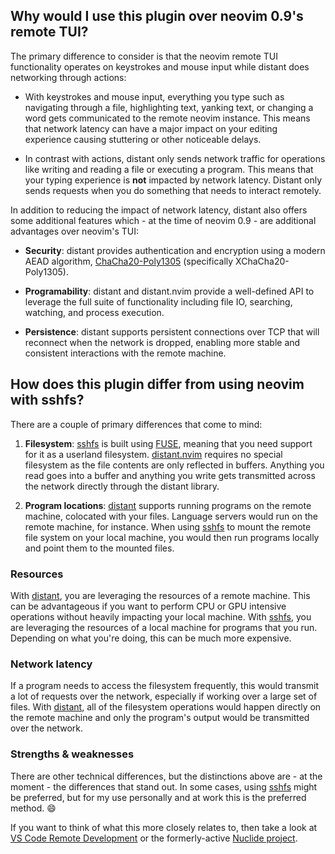 ## Why would I use this plugin over neovim 0.9's remote TUI?

The primary difference to consider is that the neovim remote TUI functionality
operates on keystrokes and mouse input while distant does networking through
actions:

* With keystrokes and mouse input, everything you type such as navigating
  through a file, highlighting text, yanking text, or changing a word gets
  communicated to the remote neovim instance. This means that network latency
  can have a major impact on your editing experience causing stuttering or
  other noticeable delays.

* In contrast with actions, distant only sends network traffic for operations
  like writing and reading a file or executing a program. This means that your
  typing experience is **not** impacted by network latency. Distant only sends
  requests when you do something that needs to interact remotely.

In addition to reducing the impact of network latency, distant also offers some
additional features which - at the time of neovim 0.9 - are additional
advantages over neovim's TUI:

* **Security**: distant provides authentication and encryption using a modern
  AEAD algorithm, [ChaCha20-Poly1305][chacha20-poly1305] (specifically
  XChaCha20-Poly1305).

* **Programability**: distant and distant.nvim provide a well-defined API to
  leverage the full suite of functionality including file IO, searching,
  watching, and process execution.

* **Persistence**: distant supports persistent connections over TCP that will
  reconnect when the network is dropped, enabling more stable and consistent
  interactions with the remote machine.

## How does this plugin differ from using neovim with sshfs?

There are a couple of primary differences that come to mind:

1. **Filesystem**: [sshfs][sshfs] is built using [FUSE][fuse], meaning that you
   need support for it as a userland filesystem. [distant.nvim][distant.nvim]
   requires no special filesystem as the file contents are only reflected in
   buffers. Anything you read goes into a buffer and anything you write gets
   transmitted across the network directly through the distant library.

2. **Program locations**: [distant][distant] supports running programs on the
   remote machine, colocated with your files. Language servers would run on the
   remote machine, for instance. When using [sshfs][sshfs] to mount the remote
   file system on your local machine, you would then run programs locally and
   point them to the mounted files.

### Resources

With [distant][distant], you are leveraging the resources of a remote machine.
This can be advantageous if you want to perform CPU or GPU intensive operations
without heavily impacting your local machine. With [sshfs][sshfs], you are
leveraging the resources of a local machine for programs that you run.
Depending on what you're doing, this can be much more expensive.

### Network latency

If a program needs to access the filesystem frequently, this would transmit a
lot of requests over the network, especially if working over a large set of
files. With [distant][distant], all of the filesystem operations would happen
directly on the remote machine and only the program's output would be
transmitted over the network.

### Strengths & weaknesses

There are other technical differences, but the distinctions above are - at the
moment - the differences that stand out. In some cases, using [sshfs][sshfs]
might be preferred, but for my use personally and at work this is the preferred
method. :smile:

If you want to think of what this more closely relates to, then take a look at
[VS Code Remote Development][vscode_remote] or the formerly-active [Nuclide
project][nuclide].

[chacha20-poly1305]: https://en.wikipedia.org/wiki/ChaCha20-Poly1305
[distant]: https://github.com/chipsenkbeil/distant
[distant.nvim]: https://github.com/chipsenkbeil/distant.nvim
[fuse]: https://en.wikipedia.org/wiki/Filesystem_in_Userspace
[nuclide]: https://nuclide.io/
[sshfs]: https://en.wikipedia.org/wiki/SSHFS
[vscode_remote]: https://code.visualstudio.com/docs/remote/remote-overview
